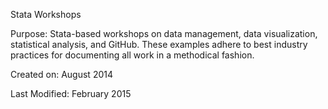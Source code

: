 Stata Workshops

Purpose: Stata-based workshops on data management, data visualization, statistical analysis, and GitHub. These examples adhere to best industry practices for documenting all work in a methodical fashion.

Created on: August 2014

Last Modified: February 2015

